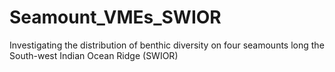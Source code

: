 # Seamount_VMEs_SWIOR
Investigating the distribution of benthic diversity on four seamounts long the South-west Indian Ocean Ridge (SWIOR)
